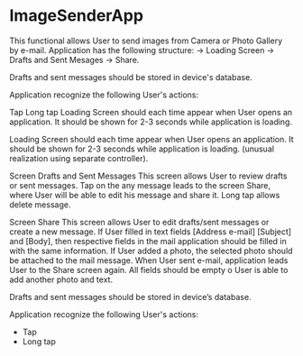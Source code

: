 # ImageSenderApp

This functional allows User to send images from Camera or Photo Gallery by e-mail. Application has the following structure: -> Loading Screen -> Drafts and Sent Mesages -> Share.

Drafts and sent messages should be stored in device's database.

Application recognize the following User's actions:

Tap
Long tap
Loading Screen should each time appear when User opens an application. It should be shown for 2-3 seconds while application is loading.

Loading Screen should each time appear when User opens an application. It should be shown for 2-3 seconds while application is loading. (unusual realization using separate controller).

Screen Drafts and Sent Messages This screen allows User to review drafts or sent messages. Tap on the any message leads to the screen Share, where User will be able to edit his message and share it. Long tap allows delete message.

Screen Share This screen allows User to edit drafts/sent messages or create a new message. If User filled in text fields [Address e-mail] [Subject] and [Body], then respective fields in the mail application should be filled in with the same information. If User added a photo, the selected photo should be attached to the mail message. When User sent e-mail, application leads User to the Share screen again. All fields should be empty o User is able to add another photo and text.

Drafts and sent messages should be stored in device’s database.

Application recognize the following User's actions:
- Tap
- Long tap

